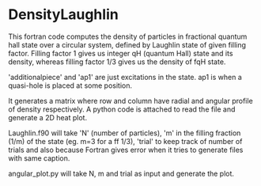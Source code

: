 # DensityLaughlin
This fortran code computes the density of particles in fractional quantum hall state over a circular system, defined by Laughlin state of given filling factor. Filling factor 1 gives us integer qH (quantum Hall) state and its density, whereas filling factor 1/3 gives us the density of fqH state. 

'additionalpiece' and 'ap1' are just excitations in the state. ap1 is when a quasi-hole is placed at some position.

It generates a matrix where row and column have radial and angular profile of density respectively.
A python code is attached to read the file and generate a 2D heat plot.

Laughlin.f90 will take 'N' (number of particles), 'm' in the filling fraction (1/m) of the state (eg. m=3 for a ff 1/3),
'trial' to keep track of number of trials and also because Fortran gives error when it tries to generate files with same caption.

angular_plot.py will take N, m and trial as input and generate the plot.

